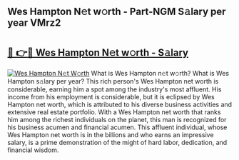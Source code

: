 ## Wes Hampton N𝚎t w𝚘rth - Part-NGM S𝚊lary per year VMrz2

# <h2><a href="http://gc2rwk.nevu.top/?p=Wes+Hampton">🔗 👉🔴 Wes Hampton N𝚎t w𝚘rth - S𝚊lary</a></h2>

[![Wes Hampton N𝚎t W𝚘rth](https://i.imgur.com/Oavwk0R.jpeg)](http://gc2rwk.nevu.top/?p=Wes+Hampton)
What is Wes Hampton n𝚎t w𝚘rth? What is Wes Hampton s𝚊lary per year?
This rich person's Wes Hampton net worth is considerable, earning him a spot among the industry's most affluent. His income from his employment is considerable, but it is eclipsed by Wes Hampton net worth, which is attributed to his diverse business activities and extensive real estate portfolio. With a Wes Hampton net worth that ranks him among the richest individuals on the planet, this man is recognized for his business acumen and financial acumen. This affluent individual, whose Wes Hampton net worth is in the billions and who earns an impressive salary, is a prime demonstration of the might of hard labor, dedication, and financial wisdom.
